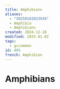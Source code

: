 ```yaml
---
title: Amphibians
aliases:
  - "20250102023936"
  - Amphibia
  - Amphibians
created: 2024-12-18
modified: 2025-01-02
tags:
  - gccommon
id: 495
french: Amphibien
---
```

# Amphibians
